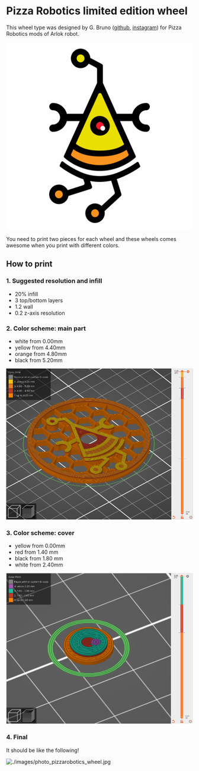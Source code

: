 # Pizza Robotics limited edition wheel

This wheel type was designed by G. Bruno ([github](https://github.com/gbr1), [instagram](https://instagram.com/johnnyrobomeka)) for Pizza Robotics mods of Arlok robot.

![pizza robotics logo](./images/logo_pizza_robotics_white_square.png)



You need to print two pieces for each wheel and these wheels comes awesome when you print with different colors.

## How to print

### 1. Suggested resolution and infill

+ 20% infill
+ 3 top/bottom layers
+ 1.2 wall
+ 0.2 z-axis resolution


### 2. Color scheme: main part

+ white from 0.00mm
+ yellow from 4.40mm
+ orange from 4.80mm
+ black from 5.20mm

![./images/prusaslicer_wheel.png](./images/prusaslicer_wheel.png)

### 3. Color scheme: cover

+ yellow from 0.00mm
+ red from 1.40 mm
+ black from 1.80 mm
+ white from 2.40mm

![./images/prusaslicer_lid.png](./images/prusaslicer_lid.png)

### 4. Final

It should be like the following!

![./images/photo_pizzarobotics_wheel.jpg](./images/photo_pizzarobotics_wheel.jpg)
